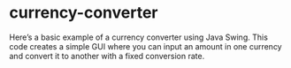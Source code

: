 # currency-converter
Here’s a basic example of a currency converter using Java Swing. This code creates a simple GUI where you can input an amount in one currency and convert it to another with a fixed conversion rate.
